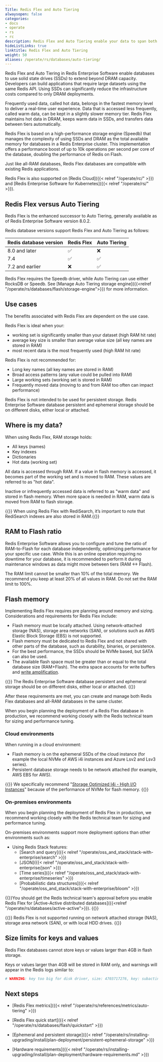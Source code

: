 ```yaml
---
Title: Redis Flex and Auto Tiering
alwaysopen: false
categories:
- docs
- operate
- rs
- rc
description: Redis Flex and Auto Tiering enable your data to span both RAM and dedicated flash memory.
hideListLinks: true
linktitle: Redis Flex and Auto Tiering
weight: 50
aliases: /operate/rs/databases/auto-tiering/
---
```

Redis Flex and Auto Tiering in Redis Enterprise Software enable databases to use solid state drives (SSDs) to extend beyond DRAM capacity.
Developers can build applications that require large datasets using the same Redis API.
Using SSDs can significantly reduce the infrastructure costs compared to only DRAM deployments. 

Frequently used data, called hot data, belongs in the fastest memory level to deliver a real-time user experience.
Data that is accessed less frequently, called warm data, can be kept in a slightly slower memory tier.
Redis Flex maintains hot data in DRAM, keeps warm data in SSDs, and transfers data between tiers automatically.

Redis Flex is based on a high-performance storage engine (Speedb) that manages the complexity of using SSDs and DRAM as the total available memory for databases in a Redis Enterprise cluster. This implementation offers a performance boost of up to 10k operations per second per core of the database, doubling the performance of Redis on Flash.

Just like all-RAM databases, Redis Flex databases are compatible with existing Redis applications.

Redis Flex is also supported on [Redis Cloud]({{< relref "/operate/rc/" >}}) and [Redis Enterprise Software for Kubernetes]({{< relref "/operate/rs/" >}}).

## Redis Flex versus Auto Tiering

Redis Flex is the enhanced successor to Auto Tiering, generally available as of Redis Enterprise Software version 8.0.2.

Redis database versions support Redis Flex and Auto Tiering as follows:

| Redis database version | Redis Flex | Auto Tiering |
|------------------------|------------|--------------|
| 8.0 and later | <span title="Supported">&#x2705;</span> | <span title="Not supported">&#x274c;</span> |
| 7.4 | <span title="Supported">&#x2705;</span> | <span title="Supported">&#x2705;</span>|
| 7.2 and earlier | <span title="Not supported">&#x274c;</span> | <span title="Supported">&#x2705;</span> |

Redis Flex requires the Speedb driver, while Auto Tiering can use either RocksDB or Speedb. See [Manage Auto Tiering storage engine]({{<relref "/operate/rs/databases/flash/storage-engine">}}) for more information.

## Use cases

The benefits associated with Redis Flex are dependent on the use case.

Redis Flex is ideal when your:

- working set is significantly smaller than your dataset (high RAM hit rate)
- average key size is smaller than average value size (all key names are stored in RAM)
- most recent data is the most frequently used (high RAM hit rate)

Redis Flex is not recommended for:

- Long key names (all key names are stored in RAM)
- Broad access patterns (any value could be pulled into RAM)
- Large working sets (working set is stored in RAM)
- Frequently moved data (moving to and from RAM too often can impact performance)

Redis Flex is not intended to be used for persistent storage. Redis Enterprise Software database persistent and ephemeral storage should be on different disks, either local or attached.

## Where is my data?

When using Redis Flex, RAM storage holds:
- All keys (names)
- Key indexes
- Dictionaries
- Hot data (working set)

All data is accessed through RAM. If a value in flash memory is accessed, it becomes part of the working set and is moved to RAM. These values are referred to as "hot data".

Inactive or infrequently accessed data is referred to as "warm data" and stored in flash memory. When more space is needed in RAM, warm data is moved from RAM to flash storage.

{{<note>}} When using Redis Flex with RediSearch, it’s important to note that RediSearch indexes are also stored in RAM.{{</note>}}

## RAM to Flash ratio

Redis Enterprise Software allows you to configure and tune the ratio of RAM-to-Flash for each database independently, optimizing performance for your specific use case.
While this is an online operation requiring no downtime for your database, it is recommended to perform it during maintenance windows as data might move between tiers (RAM <-> Flash).

The RAM limit cannot be smaller than 10% of the total memory. We recommend you keep at least 20% of all values in RAM. Do not set the RAM limit to 100%.

## Flash memory

Implementing Redis Flex requires pre planning around memory and sizing. Considerations and requirements for Redis Flex include:

- Flash memory must be locally attached. Using network-attached storage (NAS), storage area networks (SAN), or solutions such as AWS Elastic Block Storage (EBS) is not supported. 
- Flash memory must be dedicated to Redis Flex and not shared with other parts of the database, such as durability, binaries, or persistence.
- For the best performance, the SSDs should be NVMe based, but SATA can also be used.
- The available flash space must be greater than or equal to the total database size (RAM+Flash). The extra space accounts for write buffers and [write amplification](https://en.wikipedia.org/wiki/Write_amplification).

{{<note>}} The Redis Enterprise Software database persistent and ephemeral storage should be on different disks, either local or attached. {{</note>}}

After these requirements are met, you can create and manage both Redis Flex databases and
all-RAM databases in the same cluster.

When you begin planning the deployment of a Redis Flex database in production,
we recommend working closely with the Redis technical team for sizing and performance tuning.

### Cloud environments

When running in a cloud environment:

- Flash memory is on the ephemeral SSDs of the cloud instance (for example the local NVMe of AWS i4i instances and Azure Lsv2 and Lsv3 series).
- Persistent database storage needs to be network attached (for example, AWS EBS for AWS).

{{<note>}}
We specifically recommend "[Storage Optimized I4i - High I/O Instances](https://aws.amazon.com/ec2/instance-types/#storage-optimized)" because of the performance of NVMe for flash memory. {{</note>}}

### On-premises environments

When you begin planning the deployment of Redis Flex in production, we recommend working closely with the Redis technical team for sizing and performance tuning.

On-premises environments support more deployment options than other environments such as:

- Using Redis Stack features:
  - [Search and query]({{< relref "/operate/oss_and_stack/stack-with-enterprise/search" >}}) 
  - [JSON]({{< relref "/operate/oss_and_stack/stack-with-enterprise/json" >}})
  - [Time series]({{< relref "/operate/oss_and_stack/stack-with-enterprise/timeseries" >}})
  - [Probabilistic data structures]({{< relref "/operate/oss_and_stack/stack-with-enterprise/bloom" >}})


{{<note>}}You should get the Redis technical team's approval before you enable Redis Flex for [Active-Active distributed databases]({{<relref "/operate/rs/databases/active-active">}}). {{</note>}}

{{<warning>}} Redis Flex is not supported running on network attached storage (NAS), storage area network (SAN), or with local HDD drives. {{</warning>}}

## Size limits for keys and values

Redis Flex databases cannot store keys or values larger than 4GB in flash storage.

Keys or values larger than 4GB will be stored in RAM only, and warnings will appear in the Redis logs similar to:

```sh
# WARNING: key too big for disk driver, size: 4703717276, key: subactinfo:htable
```

## Next steps

- [Redis Flex metrics]({{< relref "/operate/rs/references/metrics/auto-tiering" >}})
- [Redis Flex quick start]({{< relref "/operate/rs/databases/flash/quickstart" >}})

- [Ephemeral and persistent storage]({{< relref "/operate/rs/installing-upgrading/install/plan-deployment/persistent-ephemeral-storage" >}})
- [Hardware requirements]({{< relref "/operate/rs/installing-upgrading/install/plan-deployment/hardware-requirements.md" >}})
